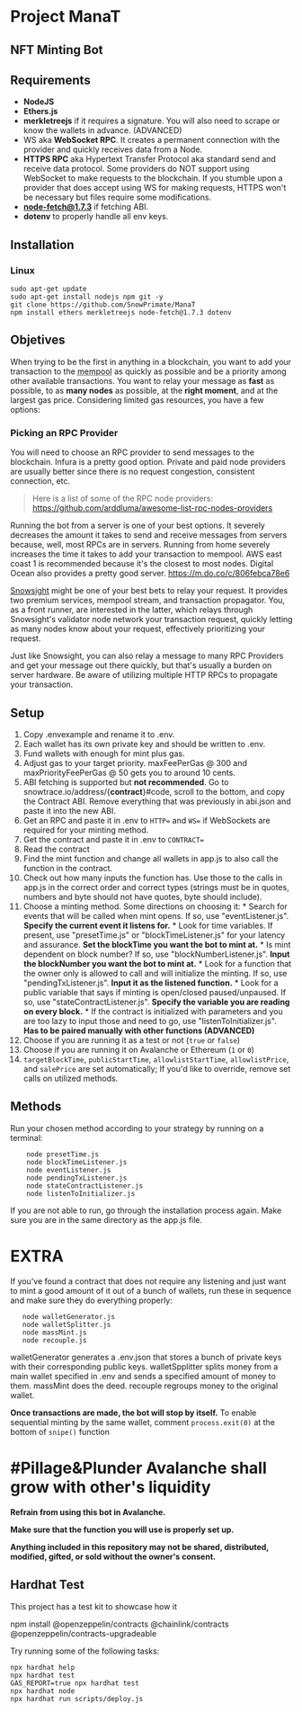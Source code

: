 # Project ManaT

## NFT Minting Bot

## Requirements
 * **NodeJS**
 * **Ethers.js**
 * **merkletreejs** if it requires a signature. You will also need to scrape or know the wallets in advance. (ADVANCED)
 * WS aka **WebSocket RPC**. It creates a permanent connection with the provider and quickly receives data from a Node.
 * **HTTPS RPC** aka Hypertext Transfer Protocol aka standard send and receive data protocol. Some providers do NOT support using WebSocket to make requests to the blockchain. If you stumble upon a provider that does accept using WS for making requests, HTTPS won't be necessary but files require some modifications.
 * **node-fetch@1.7.3** if fetching ABI.
 * **dotenv** to properly handle all env keys.

## Installation

### Linux

```
sudo apt-get update
sudo apt-get install nodejs npm git -y
git clone https://github.com/SnowPrimate/ManaT
npm install ethers merkletreejs node-fetch@1.7.3 dotenv
```

## Objetives

When trying to be the first in anything in a blockchain, you want to add your transaction to the <abbr title="a mempool is a waiting area for the transactions that haven't been added to a block and are still unconfirmed. This is how a Blockchain node deals with transactions that have not yet been included in a block.">mempool</abbr> as quickly as possible and be a priority among other available transactions. You want to relay your message as **fast** as possible, to as **many nodes** as possible, at the **right moment**, and at the largest gas price. Considering limited gas resources, you have a few options:

### Picking an RPC Provider
You will need to choose an RPC provider to send messages to the blockchain. Infura is a pretty good option. Private and paid node providers are usually better since there is no request congestion, consistent connection, etc.

> Here is a list of some of the RPC node providers: https://github.com/arddluma/awesome-list-rpc-nodes-providers

Running the bot from a server is one of your best options. It severely decreases the amount it takes to send and receive messages from servers because, well, most RPCs are in servers. Running from home severely increases the time it takes to add your transaction to mempool. AWS east coast 1 is recommended because it's the closest to most nodes. Digital Ocean also provides a pretty good server. https://m.do.co/c/806febca78e6

[Snowsight](https://docs.snowsight.chainsight.dev/) might be one of your best bets to relay your request. It provides two premium services, mempool stream, and transaction propagator. You, as a front runner, are interested in the latter, which relays through Snowsight's validator node network your transaction request, quickly letting as many nodes know about your request, effectively prioritizing your request.

Just like Snowsight, you can also relay a message to many RPC Providers and get your message out there quickly, but that's usually a burden on server hardware. Be aware of utilizing multiple HTTP RPCs to propagate your transaction.

## Setup
1. Copy .envexample and rename it to .env.
2. Each wallet has its own private key and should be written to .env.
3. Fund wallets with enough for mint plus gas.
4. Adjust gas to your target priority. maxFeePerGas @ 300 and maxPriorityFeePerGas @ 50 gets you to around 10 cents.
3. ABI fetching is supported but **not recommended**. Go to snowtrace.io/address/{**contract**}#code, scroll to the bottom, and copy the Contract ABI. Remove everything that was previously in abi.json and paste it into the new ABI.
4. Get an RPC and paste it in .env to `HTTP=` and `WS=` if WebSockets are required for your minting method.
5. Get the contract and paste it in .env to `CONTRACT=`
6. Read the contract
7. Find the mint function and change all wallets in app.js to also call the function in the contract.
8. Check out how many inputs the function has. Use those to the calls in app.js in the correct order and correct types (strings must be in quotes, numbers and byte should not have quotes, byte should include).
9. Choose a minting method. Some directions on choosing it:
       * Search for events that will be called when mint opens. If so, use "eventListener.js". **Specify the current event it listens for.**
       * Look for time variables. If present, use "presetTime.js" or "blockTimeListener.js" for your latency and assurance. **Set the blockTime you want the bot to mint at.**
       * Is mint dependent on block number? If so, use "blockNumberListener.js". **Input the blockNumber you want the bot to mint at.**
       * Look for a function that the owner only is allowed to call and will initialize the minting. If so, use "pendingTxListener.js". **Input it as the listened function.**
       * Look for a public variable that says if minting is open/closed paused/unpaused. If so, use "stateContractListener.js". **Specify the variable you are reading on every block.**
       * If the contract is initialized with parameters and you are too lazy to input those and need to go, use "listenToInitializer.js". **Has to be paired   manually with other functions (ADVANCED)**
10. Choose if you are running it as a test or not (`true` or `false`)
11. Choose if you are running it on Avalanche or Ethereum (`1` or `0`)
12. `targetBlockTime`, `publicStartTime`, `allowlistStartTime`, `allowlistPrice`, and `salePrice` are set automatically; If you'd like to override, remove set calls on utilized methods.

## Methods
Run your chosen method according to your strategy by running on a terminal:
       
        node presetTime.js
        node blockTimeListener.js
        node eventListener.js
        node pendingTxListener.js
        node stateContractListener.js
        node listenToInitializer.js

If you are not able to run, go through the installation process again. Make sure you are in the same directory as the app.js file.

# EXTRA
If you've found a contract that does not require any listening and just want to mint a good amount of it out of a bunch of wallets, run these in sequence and make sure they do everything properly:

       node walletGenerator.js
       node walletSplitter.js
       node massMint.js
       node recouple.js

walletGenerator generates a .env.json that stores a bunch of private keys with their corresponding public keys.
walletSpplitter splits money from a main wallet specified in .env and sends a specified amount of money to them.
massMint does the deed.
recouple regroups money to the original wallet.

**Once transactions are made, the bot will stop by itself.**
To enable sequential minting by the same wallet, comment `process.exit(0)` at the bottom of `snipe()` function

# #Pillage&Plunder Avalanche shall grow with other's liquidity

**Refrain from using this bot in Avalanche.**

**Make sure that the function you will use is properly set up.**

**Anything included in this repository may not be shared, distributed, modified, gifted, or sold without the owner's consent.**

## Hardhat Test

This project has a test kit to showcase how it 

npm install  @openzeppelin/contracts @chainlink/contracts @openzeppelin/contracts-upgradeable 

Try running some of the following tasks:

```shell
npx hardhat help
npx hardhat test
GAS_REPORT=true npx hardhat test
npx hardhat node
npx hardhat run scripts/deploy.js
```
